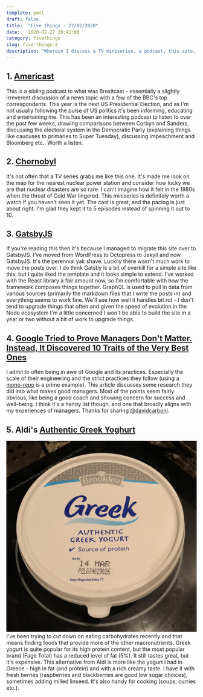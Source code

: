 ```yaml
---
template: post
draft: false
title:  "Five things - 27/02/2020"
date:   2020-02-27 20:42:00
category: fivethings
slug: five-things-2
description: "Wherein I discuss a TV miniseries, a podcast, this site, what makes good managers and another Aldi pick."
---
```




## 1. [Americast](https://www.bbc.co.uk/programmes/p07h19zz/episodes/downloads)

This is a sibling podcast to what was Brexitcast - essentially a slightly irreverent discussion of a news topic with a few of the BBC's top correspondents.
This year is the next US Presidential Election, and as I'm not usually following the pulse of US politics it's been informing, educating and entertaining me. This has been an interesting podcast to listen to over the past few weeks, drawing comparisons between Corbyn and Sanders, discussing the electoral system in the Democratic Party (explaining things like caucuses to primaries to Super Tuesday), discussing impeachment and Bloomberg etc.. Worth a listen.

## 2. [Chernobyl](https://www.imdb.com/title/tt7366338/)
It's not often that a TV series grabs me like this one. It's made me look on the map for the nearest nuclear power station and consider how lucky we are that nuclear disasters are so rare. I can't imagine how it felt in the 1980s when the threat of Cold War lingered. This miniseries is definitely worth a watch if you haven't seen it yet. The cast is great, and the pacing is just about right. I'm glad they kept it to 5 episodes instead of spinning it out to 10.


## 3. [GatsbyJS](https://www.gatsbyjs.org)
If you're reading this then it's because I managed to migrate this site over to GatsbyJS. I've moved from WordPress to Octopress to Jekyll and now GatsbyJS. It's the perennial yak shave. Luckily there wasn't much work to move the posts over.
I do think Gatsby is a bit of overkill for a simple site like this, but I quite liked the template and it looks simple to extend. I've worked with the React library a fair amount now, so I'm comfortable with how the framework composes things together.
GraphQL is used to pull in data from various sources (primarily the markdown files that I write the posts in) and everything seems to work fine. We'll see how well it handles bit rot - I don't tend to upgrade things that often and given the speed of evolution in the Node ecosystem I'm a little concerned I won't be able to build the site in a year or two without a bit of work to upgrade things.

## 4. [Google Tried to Prove Managers Don't Matter. Instead, It Discovered 10 Traits of the Very Best Ones](https://www.inc.com/scott-mautz/google-tried-to-prove-managers-dont-matter-instead-they-discovered-10-traits-of-very-best-ones.html)
I admit to often being in awe of Google and its practices. Especially the scale of their engineering and the strict practices they follow (using a [mono-repo](https://research.google/pubs/pub45424/) is a prime example). This article discusses some research they did into what makes good managers. Most of the points seem fairly obvious, like being a good coach and showing concern for success and well-being. I think it's a handy list though, and one that broadly aligns with my experiences of managers.
Thanks for sharing [@davidcarboni](https://twitter.com/i/web/status/1228702801834004480).


## 5. Aldi's [Authentic Greek Yoghurt](https://www.aldi.co.uk/authentic-greek-yogurt-/p/073594075070500)
![Aldi Authentic Greek Yogurt](/assets/fivethings/2-yogurt.jpg)
I've been trying to cut down on eating carbohydrates recently and that means finding foods that provide more of the other macronutrients.
Greek yogurt is quite popular for its high protein content, but the most popular brand (Fage Total) has a reduced level of fat (5%). It still tastes great, but it's expensive. This alternative from Aldi is more like the yogurt I had in Greece - high in fat (and protein) and with a rich creamy taste.
I have it with fresh berries (raspberries and blackberries are good low sugar choices), sometimes adding milled linseed. It's also handy for cooking (soups, curries etc.).
